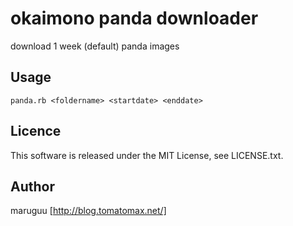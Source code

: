 okaimono panda downloader
====

download 1 week (default) panda images

## Usage

    panda.rb <foldername> <startdate> <enddate>

## Licence

This software is released under the MIT License, see LICENSE.txt.

## Author

maruguu [http://blog.tomatomax.net/]

